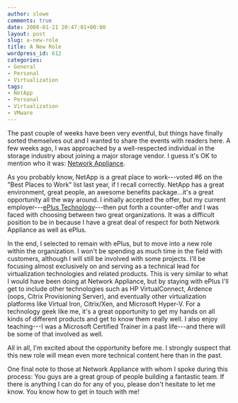 ```yaml
---
author: slowe
comments: true
date: 2008-01-21 20:47:01+00:00
layout: post
slug: a-new-role
title: A New Role
wordpress_id: 612
categories:
- General
- Personal
- Virtualization
tags:
- NetApp
- Personal
- Virtualization
- VMware
---
```


The past couple of weeks have been very eventful, but things have finally sorted themselves out and I wanted to share the events with readers here. A few weeks ago, I was approached by a well-respected individual in the storage industry about joining a major storage vendor. I guess it's OK to mention who it was: [Network Appliance](http://www.netapp.com/).

As you probably know, NetApp is a great place to work---voted #6 on the "Best Places to Work" list last year, if I recall correctly. NetApp has a great environment, great people, an awesome benefits package...it's a great opportunity all the way around. I initially accepted the offer, but my current employer---[ePlus Technology](http://www.eplus.com/technology)---then put forth a counter-offer and I was faced with choosing between two great organizations. It was a difficult position to be in because I have a great deal of respect for both Network Appliance as well as ePlus.

In the end, I selected to remain with ePlus, but to move into a new role within the organization. I won't be spending as much time in the field with customers, although I will still be involved with some projects. I'll be focusing almost exclusively on and serving as a technical lead for virtualization technologies and related products. This is very similar to what I would have been doing at Network Appliance, but by staying with ePlus I'll get to include other technologies such as HP VirtualConnect, Ardence (oops, Citrix Provisioning Server), and eventually other virtualization platforms like Virtual Iron, Citrix/Xen, and Microsoft Hyper-V. For a technology geek like me, it's a great opportunity to get my hands on all kinds of different products and get to know them really well. I also enjoy teaching---I was a Microsoft Certified Trainer in a past life---and there will be some of that involved as well.

All in all, I'm excited about the opportunity before me. I strongly suspect that this new role will mean even more technical content here than in the past.

One final note to those at Network Appliance with whom I spoke during this process: You guys are a great group of people building a fantastic team. If there is anything I can do for any of you, please don't hesitate to let me know. You know how to get in touch with me!
